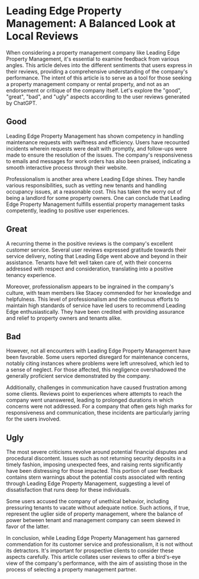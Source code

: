 # Leading Edge Property Management: A Balanced Look at Local Reviews

When considering a property management company like Leading Edge Property Management, it's essential to examine feedback from various angles. This article delves into the different sentiments that users express in their reviews, providing a comprehensive understanding of the company's performance. The intent of this article is to serve as a tool for those seeking a property management company or rental property, and not as an endorsement or critique of the company itself. Let's explore the "good", "great", "bad", and "ugly" aspects according to the user reviews generated by ChatGPT.

## Good

Leading Edge Property Management has shown competency in handling maintenance requests with swiftness and efficiency. Users have recounted incidents wherein requests were dealt with promptly, and follow-ups were made to ensure the resolution of the issues. The company's responsiveness to emails and messages for work orders has also been praised, indicating a smooth interactive process through their website.

Professionalism is another area where Leading Edge shines. They handle various responsibilities, such as vetting new tenants and handling occupancy issues, at a reasonable cost. This has taken the worry out of being a landlord for some property owners. One can conclude that Leading Edge Property Management fulfills essential property management tasks competently, leading to positive user experiences.

## Great

A recurring theme in the positive reviews is the company's excellent customer service. Several user reviews expressed gratitude towards their service delivery, noting that Leading Edge went above and beyond in their assistance. Tenants have felt well taken care of, with their concerns addressed with respect and consideration, translating into a positive tenancy experience.

Moreover, professionalism appears to be ingrained in the company's culture, with team members like Stacey commended for her knowledge and helpfulness. This level of professionalism and the continuous efforts to maintain high standards of service have led users to recommend Leading Edge enthusiastically. They have been credited with providing assurance and relief to property owners and tenants alike.

## Bad

However, not all encounters with Leading Edge Property Management have been favorable. Some users reported disregard for maintenance concerns, notably citing instances where problems were left unresolved, which led to a sense of neglect. For those affected, this negligence overshadowed the generally proficient service demonstrated by the company.

Additionally, challenges in communication have caused frustration among some clients. Reviews point to experiences where attempts to reach the company went unanswered, leading to prolonged durations in which concerns were not addressed. For a company that often gets high marks for responsiveness and communication, these incidents are particularly jarring for the users involved.

## Ugly

The most severe criticisms revolve around potential financial disputes and procedural discontent. Issues such as not returning security deposits in a timely fashion, imposing unexpected fees, and raising rents significantly have been distressing for those impacted. This portion of user feedback contains stern warnings about the potential costs associated with renting through Leading Edge Property Management, suggesting a level of dissatisfaction that runs deep for these individuals.

Some users accused the company of unethical behavior, including pressuring tenants to vacate without adequate notice. Such actions, if true, represent the uglier side of property management, where the balance of power between tenant and management company can seem skewed in favor of the latter.

In conclusion, while Leading Edge Property Management has garnered commendation for its customer service and professionalism, it is not without its detractors. It's important for prospective clients to consider these aspects carefully. This article collates user reviews to offer a bird's-eye view of the company's performance, with the aim of assisting those in the process of selecting a property management partner.